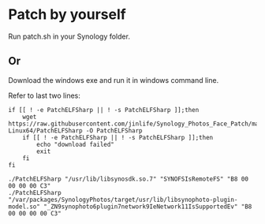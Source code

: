 # Patch by yourself

Run patch.sh in your Synology folder.
## Or
Download the windows exe and run it in windows command line.

Refer to last two lines:
```
if [[ ! -e PatchELFSharp || ! -s PatchELFSharp ]];then
	wget https://raw.githubusercontent.com/jinlife/Synology_Photos_Face_Patch/main/bin/PatchELFSharp-Linux64/PatchELFSharp -O PatchELFSharp
	if [[ ! -e PatchELFSharp || ! -s PatchELFSharp ]];then
		echo "download failed"
		exit
	fi
fi

./PatchELFSharp "/usr/lib/libsynosdk.so.7" "SYNOFSIsRemoteFS" "B8 00 00 00 00 C3"
./PatchELFSharp "/var/packages/SynologyPhotos/target/usr/lib/libsynophoto-plugin-model.so" "_ZN9synophoto6plugin7network9IeNetwork11IsSupportedEv" "B8 00 00 00 00 C3"
```